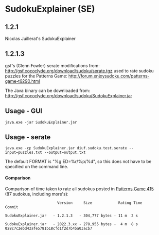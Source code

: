 # SudokuExplainer (SE)

## 1.2.1
Nicolas Juillerat's SudokuExplainer

## 1.2.1.3
gsf's (Glenn Fowler) serate modifications from: http://gsf.cococlyde.org/download/sudoku/serate.tgz used to rate sudoku puzzles for the Patterns Game: http://forum.enjoysudoku.com/patterns-game-t6290.html

The Java binary can be downloaded from: http://gsf.cococlyde.org/download/sudoku/SudokuExplainer.jar

## Usage - GUI
```
java.exe -jar SudokuExplainer.jar
```

## Usage - serate
```
java.exe -cp SudokuExplainer.jar diuf.sudoku.test.serate --input=puzzles.txt --output=output.txt
```
The default FORMAT is "%g ED=%r/%p/%d", so this does not have to be specified on the command line.

#### Comparison
Comparison of time taken to rate all sudokus posted in [Patterns Game 415](http://forum.enjoysudoku.com/post302459.html#p302459) (87 sudokus, including more's):
```
                        Version     Size            Rating Time         Commit

SudokuExplainer.jar   - 1.2.1.3   - 304,777 bytes - 11 m  2 s

SudokuExplainer.jar   - 2022.3.xx - 278,955 bytes -  4 m  8 s   028c7c2ebd43afe5781b18cfd1f2d7b4ba03acb7
```


